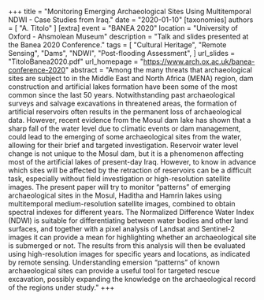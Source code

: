 +++
title = "Monitoring Emerging Archaeological Sites Using Multitemporal NDWI - Case Studies from Iraq."
date = "2020-01-10"
[taxonomies]
authors = [ "A. Titolo" ]
[extra]
event = "BANEA 2020"
location = "University of Oxford - Ahsmolean Museum"
description = "Talk and slides presented at the Banea 2020 Conference."
tags = [
  "Cultural Heritage",
  "Remote Sensing",
  "Dams",
  "NDWI",
  "Post-flooding Assessment",
]
url_slides = "TitoloBanea2020.pdf"
url_homepage = "https://www.arch.ox.ac.uk/banea-conference-2020"
abstract = "Among the many threats that archaeological sites are subject to in the Middle East and North Africa (MENA) region, dam construction and artificial lakes formation have been some of the most common since the last 50 years. Notwithstanding past archaeological surveys and salvage excavations in threatened areas, the formation of artificial reservoirs often results in the permanent loss of archaeological data. However, recent evidence from the Mosul dam lake has shown that a sharp fall of the water level due to climatic events or dam management, could lead to the emerging of some archaeological sites from the water, allowing for their brief and targeted investigation. Reservoir water level change is not unique to the Mosul dam, but it is a phenomenon affecting most of the artificial lakes of present-day Iraq. However, to know in advance which sites will be affected by the retraction of reservoirs can be a difficult task, especially without field investigation or high-resolution satellite images. The present paper will try to monitor “patterns” of emerging archaeological sites in the Mosul, Haditha and Hamrin lakes using multitemporal medium-resolution satellite images, combined to obtain spectral indexes for different years. The Normalized Difference Water Index (NDWI) is suitable for differentiating between water bodies and other land surfaces, and together with a pixel analysis of Landsat and Sentinel-2 images it can provide a mean for highlighting whether an archaeological site is submerged or not. The results from this analysis will then be evaluated using high-resolution images for specific years and locations, as indicated by remote sensing. Understanding emersion “patterns” of known archaeological sites can provide a useful tool for targeted rescue excavation, possibly expanding the knowledge on the archaeological record of the regions under study."
+++

